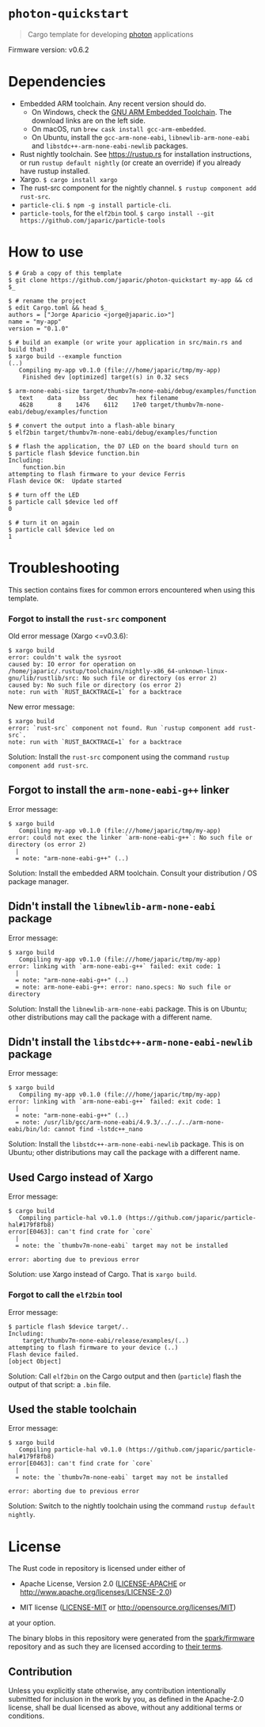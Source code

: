 # `photon-quickstart`

> Cargo template for developing [photon] applications

[photon]: https://particle.io

Firmware version: v0.6.2

# Dependencies

- Embedded ARM toolchain. Any recent version should do.
  - On Windows, check
    the [GNU ARM Embedded Toolchain](https://launchpad.net/gcc-arm-embedded).
    The download links are on the left side.
  - On macOS, run `brew cask install gcc-arm-embedded`.
  - On Ubuntu, install the `gcc-arm-none-eabi`, `libnewlib-arm-none-eabi` and
    `libstdc++-arm-none-eabi-newlib` packages.
- Rust nightly toolchain. See https://rustup.rs for installation instructions,
  or run `rustup default nightly` (or create an override) if you already have
  rustup installed.
- Xargo. `$ cargo install xargo`
- The rust-src component for the nightly channel. `$ rustup component add
  rust-src`.
- `particle-cli`. `$ npm -g install particle-cli`.
- `particle-tools`, for the `elf2bin` tool. `$ cargo install --git
  https://github.com/japaric/particle-tools`

# How to use

``` console
$ # Grab a copy of this template
$ git clone https://github.com/japaric/photon-quickstart my-app && cd $_

$ # rename the project
$ edit Cargo.toml && head $_
authors = ["Jorge Aparicio <jorge@japaric.io>"]
name = "my-app"
version = "0.1.0"

$ # build an example (or write your application in src/main.rs and build that)
$ xargo build --example function
(..)
   Compiling my-app v0.1.0 (file:///home/japaric/tmp/my-app)
    Finished dev [optimized] target(s) in 0.32 secs

$ arm-none-eabi-size target/thumbv7m-none-eabi/debug/examples/function
   text    data     bss     dec     hex filename
   4628       8    1476    6112    17e0 target/thumbv7m-none-eabi/debug/examples/function

$ # convert the output into a flash-able binary
$ elf2bin target/thumbv7m-none-eabi/debug/examples/function

$ # flash the application, the D7 LED on the board should turn on
$ particle flash $device function.bin
Including:
    function.bin
attempting to flash firmware to your device Ferris
Flash device OK:  Update started

$ # turn off the LED
$ particle call $device led off
0

$ # turn it on again
$ particle call $device led on
1
```

# Troubleshooting

This section contains fixes for common errors encountered when using this
template.

### Forgot to install the `rust-src` component

Old error message (Xargo <=v0.3.6):

```
$ xargo build
error: couldn't walk the sysroot
caused by: IO error for operation on /home/japaric/.rustup/toolchains/nightly-x86_64-unknown-linux-gnu/lib/rustlib/src: No such file or directory (os error 2)
caused by: No such file or directory (os error 2)
note: run with `RUST_BACKTRACE=1` for a backtrace
```

New error message:

```
$ xargo build
error: `rust-src` component not found. Run `rustup component add rust-src`.
note: run with `RUST_BACKTRACE=1` for a backtrace
```

Solution: Install the `rust-src` component using the command `rustup component
add rust-src`.

## Forgot to install the `arm-none-eabi-g++` linker

Error message:

```
$ xargo build
   Compiling my-app v0.1.0 (file:///home/japaric/tmp/my-app)
error: could not exec the linker `arm-none-eabi-g++`: No such file or directory (os error 2)
  |
  = note: "arm-none-eabi-g++" (..)
```

Solution: Install the embedded ARM toolchain. Consult your distribution / OS
package manager.

## Didn't install the `libnewlib-arm-none-eabi` package

Error message:

```
$ xargo build
   Compiling my-app v0.1.0 (file:///home/japaric/tmp/my-app)
error: linking with `arm-none-eabi-g++` failed: exit code: 1
  |
  = note: "arm-none-eabi-g++" (..)
  = note: arm-none-eabi-g++: error: nano.specs: No such file or directory
```

Solution: Install the `libnewlib-arm-none-eabi` package. This is on Ubuntu;
other distributions may call the package with a different name.

## Didn't install the `libstdc++-arm-none-eabi-newlib` package

Error message:

```
$ xargo build
   Compiling my-app v0.1.0 (file:///home/japaric/tmp/my-app)
error: linking with `arm-none-eabi-g++` failed: exit code: 1
  |
  = note: "arm-none-eabi-g++" (..)
  = note: /usr/lib/gcc/arm-none-eabi/4.9.3/../../../arm-none-eabi/bin/ld: cannot find -lstdc++_nano
```

Solution: Install the `libstdc++-arm-none-eabi-newlib` package. This is on
Ubuntu; other distributions may call the package with a different name.

## Used Cargo instead of Xargo

Error message:

```
$ cargo build
   Compiling particle-hal v0.1.0 (https://github.com/japaric/particle-hal#179f8fb8)
error[E0463]: can't find crate for `core`
  |
  = note: the `thumbv7m-none-eabi` target may not be installed

error: aborting due to previous error
```

Solution: use Xargo instead of Cargo. That is `xargo build`.

### Forgot to call the `elf2bin` tool

Error message:

```
$ particle flash $device target/..
Including:
    target/thumbv7m-none-eabi/release/examples/(..)
attempting to flash firmware to your device (..)
Flash device failed.
[object Object]
```

Solution: Call `elf2bin` on the Cargo output and then (`particle`) flash the
output of that script: a `.bin` file.

## Used the stable toolchain

Error message:

```
$ xargo build
   Compiling particle-hal v0.1.0 (https://github.com/japaric/particle-hal#179f8fb8)
error[E0463]: can't find crate for `core`
  |
  = note: the `thumbv7m-none-eabi` target may not be installed

error: aborting due to previous error
```

Solution: Switch to the nightly toolchain using the command `rustup default
nightly`.

# License

The Rust code in repository is licensed under either of

- Apache License, Version 2.0 ([LICENSE-APACHE](LICENSE-APACHE) or
  http://www.apache.org/licenses/LICENSE-2.0)

- MIT license ([LICENSE-MIT](LICENSE-MIT) or http://opensource.org/licenses/MIT)

at your option.

The binary blobs in this repository were generated from the [spark/firmware]
repository and as such they are licensed according to [their terms].

[spark/firmware]: https://github.com/spark/firmware/tree/v0.6.2
[their terms]: https://github.com/spark/firmware/tree/v0.6.2#license

## Contribution

Unless you explicitly state otherwise, any contribution intentionally submitted
for inclusion in the work by you, as defined in the Apache-2.0 license, shall be
dual licensed as above, without any additional terms or conditions.
